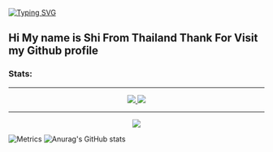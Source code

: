 [![Typing SVG](https://readme-typing-svg.herokuapp.com?color=%23000000&vCenter=true&lines=9SHI+GUI...+Loading100%)](https://git.io/typing-svg)

Hi My name is Shi From Thailand
Thank For Visit my Github profile
----------------------------------


<h3 align="left">Stats:</h3>

  <hr>
  <p align="center">
  <a href="https://sycer.network">
        <img src="https://discord.c99.nl/widget/theme-1/570198350457077780.png">
        <img src="https://discord.c99.nl/widget/theme-1/745628088846516224.png">
   </a>
  </p>
  <hr>
  <p align="center">
  <a href="https://discord.gg/hGZ3HxCJER">
    <img src="https://img.shields.io/discord/699832081643077662?label=Sycer%20Network%20%E0%B8%8A%E0%B8%B8%E0%B8%A1%E0%B8%8A%E0%B8%99%E0%B8%AA%E0%B8%B2%E0%B8%98%E0%B8%B2%E0%B8%A3%E0%B8%93%E0%B8%B0&style=flat-square">
    </a>
  </p>
  
  ![Metrics](https://metrics.lecoq.io/MicKDeveloper?template=classic&isocalendar=1&languages=1&repositories=1&traffic=1&repositories=100&repositories.batch=100&repositories.forks=false&repositories.affiliations=owner&isocalendar.duration=half-year&languages.limit=8&languages.threshold=0%25&languages.colors=github&languages.sections=most-used&languages.indepth=false&languages.analysis.timeout=15&languages.categories=markup%2C%20programming&languages.recent.categories=markup%2C%20programming&languages.recent.load=300&languages.recent.days=14&config.timezone=Asia%2FBangkok)
![Anurag's GitHub stats](https://github-readme-stats.vercel.app/api?username=MicKDeveloper&show_icons=true)




